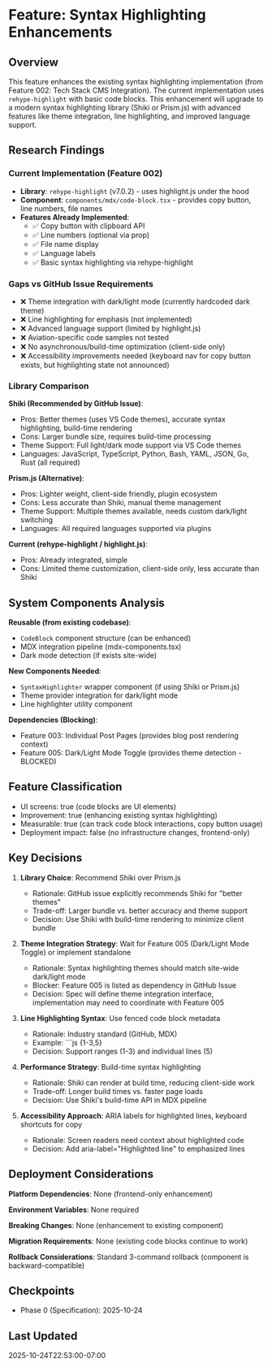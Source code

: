 # Feature: Syntax Highlighting Enhancements

## Overview

This feature enhances the existing syntax highlighting implementation (from Feature 002: Tech Stack CMS Integration). The current implementation uses `rehype-highlight` with basic code blocks. This enhancement will upgrade to a modern syntax highlighting library (Shiki or Prism.js) with advanced features like theme integration, line highlighting, and improved language support.

## Research Findings

### Current Implementation (Feature 002)
- **Library**: `rehype-highlight` (v7.0.2) - uses highlight.js under the hood
- **Component**: `components/mdx/code-block.tsx` - provides copy button, line numbers, file names
- **Features Already Implemented**:
  - ✅ Copy button with clipboard API
  - ✅ Line numbers (optional via prop)
  - ✅ File name display
  - ✅ Language labels
  - ✅ Basic syntax highlighting via rehype-highlight

### Gaps vs GitHub Issue Requirements
- ❌ Theme integration with dark/light mode (currently hardcoded dark theme)
- ❌ Line highlighting for emphasis (not implemented)
- ❌ Advanced language support (limited by highlight.js)
- ❌ Aviation-specific code samples not tested
- ❌ No asynchronous/build-time optimization (client-side only)
- ❌ Accessibility improvements needed (keyboard nav for copy button exists, but highlighting state not announced)

### Library Comparison

**Shiki (Recommended by GitHub Issue)**:
- Pros: Better themes (uses VS Code themes), accurate syntax highlighting, build-time rendering
- Cons: Larger bundle size, requires build-time processing
- Theme Support: Full light/dark mode support via VS Code themes
- Languages: JavaScript, TypeScript, Python, Bash, YAML, JSON, Go, Rust (all required)

**Prism.js (Alternative)**:
- Pros: Lighter weight, client-side friendly, plugin ecosystem
- Cons: Less accurate than Shiki, manual theme management
- Theme Support: Multiple themes available, needs custom dark/light switching
- Languages: All required languages supported via plugins

**Current (rehype-highlight / highlight.js)**:
- Pros: Already integrated, simple
- Cons: Limited theme customization, client-side only, less accurate than Shiki

## System Components Analysis

**Reusable (from existing codebase)**:
- `CodeBlock` component structure (can be enhanced)
- MDX integration pipeline (mdx-components.tsx)
- Dark mode detection (if exists site-wide)

**New Components Needed**:
- `SyntaxHighlighter` wrapper component (if using Shiki or Prism.js)
- Theme provider integration for dark/light mode
- Line highlighter utility component

**Dependencies (Blocking)**:
- Feature 003: Individual Post Pages (provides blog post rendering context)
- Feature 005: Dark/Light Mode Toggle (provides theme detection - BLOCKED)

## Feature Classification
- UI screens: true (code blocks are UI elements)
- Improvement: true (enhancing existing syntax highlighting)
- Measurable: true (can track code block interactions, copy button usage)
- Deployment impact: false (no infrastructure changes, frontend-only)

## Key Decisions

1. **Library Choice**: Recommend Shiki over Prism.js
   - Rationale: GitHub issue explicitly recommends Shiki for "better themes"
   - Trade-off: Larger bundle vs. better accuracy and theme support
   - Decision: Use Shiki with build-time rendering to minimize client bundle

2. **Theme Integration Strategy**: Wait for Feature 005 (Dark/Light Mode Toggle) or implement standalone
   - Rationale: Syntax highlighting themes should match site-wide dark/light mode
   - Blocker: Feature 005 is listed as dependency in GitHub Issue
   - Decision: Spec will define theme integration interface, implementation may need to coordinate with Feature 005

3. **Line Highlighting Syntax**: Use fenced code block metadata
   - Rationale: Industry standard (GitHub, MDX)
   - Example: \`\`\`js {1-3,5}
   - Decision: Support ranges (1-3) and individual lines (5)

4. **Performance Strategy**: Build-time syntax highlighting
   - Rationale: Shiki can render at build time, reducing client-side work
   - Trade-off: Longer build times vs. faster page loads
   - Decision: Use Shiki's build-time API in MDX pipeline

5. **Accessibility Approach**: ARIA labels for highlighted lines, keyboard shortcuts for copy
   - Rationale: Screen readers need context about highlighted code
   - Decision: Add aria-label="Highlighted line" to emphasized lines

## Deployment Considerations

**Platform Dependencies**: None (frontend-only enhancement)

**Environment Variables**: None required

**Breaking Changes**: None (enhancement to existing component)

**Migration Requirements**: None (existing code blocks continue to work)

**Rollback Considerations**: Standard 3-command rollback (component is backward-compatible)

## Checkpoints
- Phase 0 (Specification): 2025-10-24

## Last Updated
2025-10-24T22:53:00-07:00
